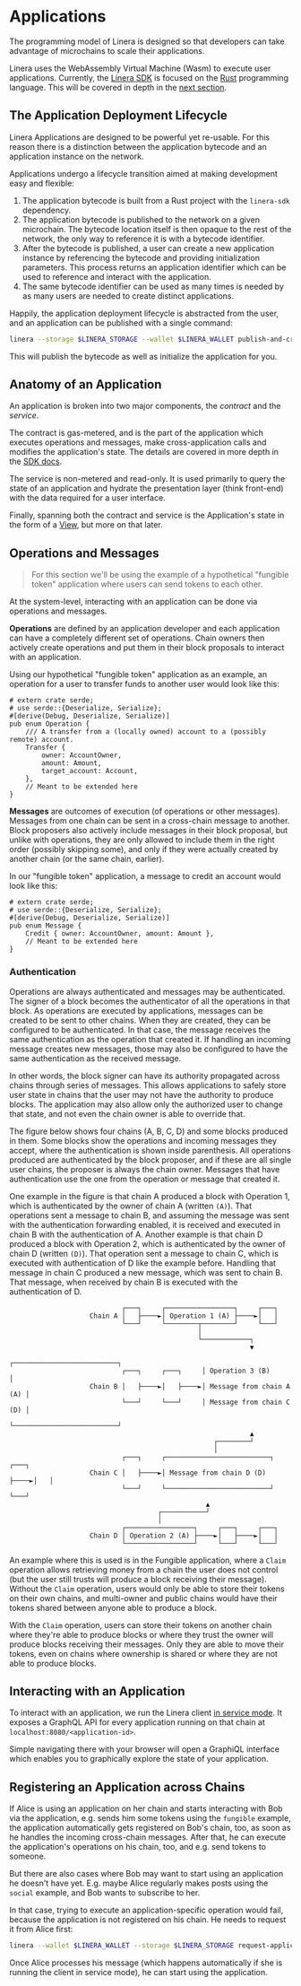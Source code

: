 # Applications

The programming model of Linera is designed so that developers can take advantage of
microchains to scale their applications.

Linera uses the WebAssembly Virtual Machine (Wasm) to execute user applications.
Currently, the [Linera SDK](../sdk.md) is focused on the [Rust](https://www.rust-lang.org/)
programming language. This will be covered in depth in the [next section](../sdk.md).

## The Application Deployment Lifecycle

Linera Applications are designed to be powerful yet re-usable. For this reason
there is a distinction between the application bytecode and an application
instance on the network.

Applications undergo a lifecycle transition aimed at making development easy and
flexible:

1. The application bytecode is built from a Rust project with the `linera-sdk`
   dependency.
2. The application bytecode is published to the network on a given microchain.
   The bytecode location itself is then opaque to the rest of the network, the
   only way to reference it is with a bytecode identifier.
3. After the bytecode is published, a user can create a new application instance
   by referencing the bytecode and providing initialization parameters. This
   process returns an application identifier which can be used to reference and
   interact with the application.
4. The same bytecode identifier can be used as many times is needed by as many
   users are needed to create distinct applications.

Happily, the application deployment lifecycle is abstracted from the user, and
an application can be published with a single command:

```bash
linera --storage $LINERA_STORAGE --wallet $LINERA_WALLET publish-and-create <contract-path> <service-path> <init-args>
```

This will publish the bytecode as well as initialize the application for you.

## Anatomy of an Application

An application is broken into two major components, the _contract_ and the _service_.

The contract is gas-metered, and is the part of the application which executes operations
and messages, make cross-application calls and modifies the application's state. The
details are covered in more depth in the [SDK docs](../sdk.md).

The service is non-metered and read-only. It is used primarily to query the
state of an application and hydrate the presentation layer (think front-end)
with the data required for a user interface.

Finally, spanning both the contract and service is the Application's state in
the form of a [View](./../advanced_topics/views.md), but more on that later.

## Operations and Messages

> For this section we'll be using the example of a hypothetical "fungible token"
> application where users can send tokens to each other.

At the system-level, interacting with an application can be done via operations
and messages.

**Operations** are defined by an application developer and each
application can have a completely different set of operations. Chain owners then
actively create operations and put them in their block proposals to interact
with an application.

Using our hypothetical "fungible token" application as an example, an operation
for a user to transfer funds to another user would look like this:

```rust,ignore
# extern crate serde;
# use serde::{Deserialize, Serialize};
#[derive(Debug, Deserialize, Serialize)]
pub enum Operation {
    /// A transfer from a (locally owned) account to a (possibly remote) account.
    Transfer {
        owner: AccountOwner,
        amount: Amount,
        target_account: Account,
    },
    // Meant to be extended here
}
```

**Messages** are outcomes of execution (of operations or other messages).
Messages from one chain can be sent in a cross-chain message to another. Block
proposers also actively include messages in their block proposal, but unlike with
operations, they are only allowed to include them in the right order (possibly
skipping some), and only if they were actually created by another chain (or the
same chain, earlier).

In our "fungible token" application, a message to credit an account would look like this:

```rust,ignore
# extern crate serde;
# use serde::{Deserialize, Serialize};
#[derive(Debug, Deserialize, Serialize)]
pub enum Message {
    Credit { owner: AccountOwner, amount: Amount },
    // Meant to be extended here
}
```

### Authentication

Operations are always authenticated and messages may be authenticated. The signer of a block becomes
the authenticator of all the operations in that block. As operations are executed by applications,
messages can be created to be sent to other chains. When they are created, they can be configured to
be authenticated. In that case, the message receives the same authentication as the operation that
created it. If handling an incoming message creates new messages, those may also be configured to
have the same authentication as the received message.

In other words, the block signer can have its authority propagated across chains through series of
messages. This allows applications to safely store user state in chains that the user may not have
the authority to produce blocks. The application may also allow only the authorized user to change
that state, and not even the chain owner is able to override that.

The figure below shows four chains (A, B, C, D) and some blocks produced in them. Some blocks show
the operations and incoming messages they accept, where the authentication is shown inside
parenthesis. All operations produced are authenticated by the block proposer, and if these are all
single user chains, the proposer is always the chain owner. Messages that have authentication use
the one from the operation or message that created it.

One example in the figure is that chain A produced a block with Operation 1, which is authenticated
by the owner of chain A (written `(A)`). That operations sent a message to chain B, and assuming the
message was sent with the authentication forwarding enabled, it is received and executed in
chain B with the authentication of A. Another example is that chain D produced a block with
Operation 2, which is authenticated by the owner of chain D (written `(D)`). That operation sent a
message to chain C, which is executed with authentication of D like the example before. Handling
that message in chain C produced a new message, which was sent to chain B. That message, when
received by chain B is executed with the authentication of D.

```ignore
                            ┌───┐     ┌─────────────────┐     ┌───┐
                    Chain A │   ├────►│ Operation 1 (A) ├────►│   │
                            └───┘     └────────┬────────┘     └───┘
                                               │
                                               └────────────┐
                                                            ▼
                                                ┌──────────────────────────┐
                            ┌───┐     ┌───┐     │ Operation 3 (B)          │
                    Chain B │   ├────►│   ├────►│ Message from chain A (A) │
                            └───┘     └───┘     │ Message from chain C (D) │
                                                └──────────────────────────┘
                                                            ▲
                                                   ┌────────┘
                                                   │
                            ┌───┐     ┌──────────────────────────┐     ┌───┐
                    Chain C │   ├────►│ Message from chain D (D) ├────►│   │
                            └───┘     └──────────────────────────┘     └───┘
                                                 ▲
                                     ┌───────────┘
                                     │
                            ┌─────────────────┐     ┌───┐     ┌───┐
                    Chain D │ Operation 2 (A) ├────►│   ├────►│   │
                            └─────────────────┘     └───┘     └───┘
```

An example where this is used is in the Fungible application, where a `Claim` operation allows
retrieving money from a chain the user does not control (but the user still trusts will produce a
block receiving their message). Without the `Claim` operation, users would only be able to store
their tokens on their own chains, and multi-owner and public chains would have their tokens shared
between anyone able to produce a block.

With the `Claim` operation, users can store their tokens on another chain where they're able to
produce blocks or where they trust the owner will produce blocks receiving their messages. Only they
are able to move their tokens, even on chains where ownership is shared or where they are not able
to produce blocks.

## Interacting with an Application

To interact with an application, we run the Linera client
[in service mode](wallet.md#node-service). It exposes a GraphQL API for every
application running on that chain at `localhost:8080/<application-id>`.

Simple navigating there with your browser will open a GraphiQL interface which
enables you to graphically explore the state of your application.

## Registering an Application across Chains

If Alice is using an application on her chain and starts interacting with Bob
via the application, e.g. sends him some tokens using the `fungible` example,
the application automatically gets registered on Bob's chain, too, as soon as
he handles the incoming cross-chain messages. After that, he can execute the
application's operations on his chain, too, and e.g. send tokens to someone.

But there are also cases where Bob may want to start using an application he
doesn't have yet. E.g. maybe Alice regularly makes posts using the `social`
example, and Bob wants to subscribe to her.

In that case, trying to execute an application-specific operation would fail,
because the application is not registered on his chain.
He needs to request it from Alice first:

```bash
linera --wallet $LINERA_WALLET --storage $LINERA_STORAGE request-application <application-id> --target-chain-id <alices-chain-id>
```

Once Alice processes his message (which happens automatically if she is running
the client in service mode), he can start using the application.
